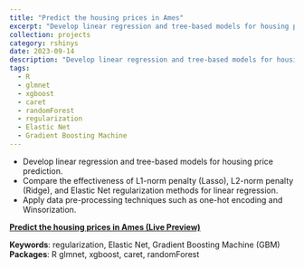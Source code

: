 ```yaml
---
title: "Predict the housing prices in Ames"
excerpt: "Develop linear regression and tree-based models for housing price prediction using R.<br/><img src='/images/house.png'>"
collection: projects
category: rshinys
date: 2023-09-14
description: "Develop linear regression and tree-based models for housing price prediction using R."
tags:
  - R
  - glmnet
  - xgboost
  - caret
  - randomForest
  - regularization
  - Elastic Net
  - Gradient Boosting Machine
---
```


- Develop linear regression and tree-based models for housing price prediction.
- Compare the effectiveness of L1-norm penalty (Lasso), L2-norm penalty (Ridge), and Elastic Net regularization methods for linear regression.
- Apply data pre-processing techniques such as one-hot encoding and Winsorization.

**[Predict the housing prices in Ames (Live Preview)](http://htmlpreview.github.io/?https://github.com/ranranrunforit/Statistical-Projects/blob/main/Housing%20Prediction/Housing-Data-Report.html)**


**Keywords**: regularization, Elastic Net, Gradient Boosting Machine (GBM)  
**Packages**: R glmnet, xgboost, caret, randomForest
